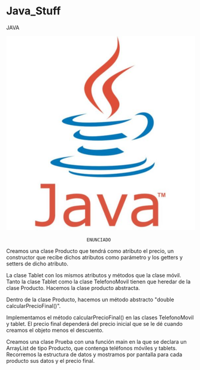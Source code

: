 # Java_Stuff
JAVA

![](https://github.com/RebeeB/Java_Stuff/blob/main/Captura.JPG)



                                  ENUNCIADO



Creamos una clase Producto que tendrá como atributo el precio, un constructor que recibe dichos atributos como parámetro y los getters y setters de dicho atributo. 

La clase Tablet con los mismos atributos y métodos que la clase móvil. Tanto la clase Tablet como la clase TelefonoMovil tienen que heredar de la clase Producto. 
Hacemos la clase producto abstracta. 

Dentro de la clase Producto, hacemos un método abstracto "double calcularPrecioFinal()". 

Implementamos el método calcularPrecioFinal() en las clases TelefonoMovil y tablet. El precio final dependerá del precio inicial que se le dé cuando creamos el objeto menos el descuento.

Creamos una clase Prueba con una función main en la que se declara un ArrayList de tipo Producto, que contenga teléfonos móviles y tablets. Recorremos la estructura de datos y mostramos por pantalla para cada producto sus datos y el precio final. 


